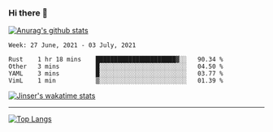 ### Hi there 👋

[![Anurag's github stats](https://github-readme-stats.vercel.app/api?username=jinserrr&show_icons=true)](https://github.com/anuraghazra/github-readme-stats)


<!--START_SECTION:waka-->
```text
Week: 27 June, 2021 - 03 July, 2021

Rust    1 hr 18 mins    ██████████████████████▓░░   90.34 % 
Other   3 mins          █░░░░░░░░░░░░░░░░░░░░░░░░   04.50 % 
YAML    3 mins          █░░░░░░░░░░░░░░░░░░░░░░░░   03.77 % 
VimL    1 min           ▒░░░░░░░░░░░░░░░░░░░░░░░░   01.39 % 
```
<!--END_SECTION:waka-->

[![Jinser's wakatime stats](https://github-readme-stats.vercel.app/api/wakatime?username=jinser)](https://github.com/anuraghazra/github-readme-stats)

***

[![Top Langs](https://github-readme-stats.vercel.app/api/top-langs/?username=jinserrr)](https://github.com/anuraghazra/github-readme-stats)
